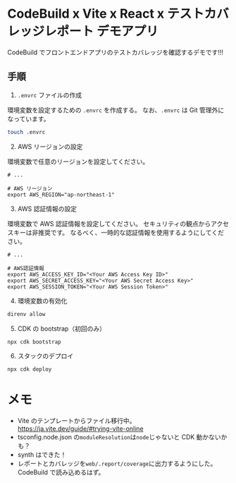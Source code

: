 # CodeBuild x Vite x React x テストカバレッジレポート デモアプリ

CodeBuild でフロントエンドアプリのテストカバレッジを確認するデモです!!!

## 手順

1. `.envrc` ファイルの作成

環境変数を設定するための `.envrc` を作成する。
なお、`.envrc` は Git 管理外になっています。

```bash
touch .envrc
```

2. AWS リージョンの設定

環境変数で任意のリージョンを設定してください。

```bash: .envrc
# ...

# AWS リージョン
export AWS_REGION="ap-northeast-1"
```

3. AWS 認証情報の設定

環境変数で AWS 認証情報を設定してください。
セキュリティの観点からアクセスキーは非推奨です。
なるべく、一時的な認証情報を使用するようにしてください。

```bash: .envrc
# ...

# AWS認証情報
export AWS_ACCESS_KEY_ID="<Your AWS Access Key ID>"
export AWS_SECRET_ACCESS_KEY="<Your AWS Secret Access Key>"
export AWS_SESSION_TOKEN="<Your AWS Session Token>"
```

4. 環境変数の有効化

```bash
direnv allow
```

5. CDK の bootstrap（初回のみ）

```bash
npx cdk bootstrap
```

6. スタックのデプロイ

```bash
npx cdk deploy
```

# メモ

- Vite のテンプレートからファイル移行中。
  <https://ja.vite.dev/guide/#trying-vite-online>
- tsconfig.node.json の`moduleResolution`は`node`じゃないと CDK 動かないかも？
- synth はできた！
- レポートとカバレッジを`web/.report/coverage`に出力するようにした。CodeBuild で読み込めるはず。
